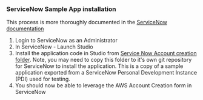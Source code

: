 ### ServiceNow Sample App installation

This process is more thoroughly documented in the [ServiceNow documentation](https://docs.servicenow.com/bundle/washingtondc-application-development/page/build/applications/task/t_ImportAppFromSourceControl.html)

1. Login to ServiceNow as an Administrator
2. In ServiceNow - Launch Studio
3. Install the application code in Studio from [Service Now Account creation folder](./Snow_form_setup/servicenow-aws-account-creation ). Note, you may need to copy this folder to it's own git repository for ServiceNow to install the application. This is a copy of a sample application exported from a ServiceNow Personal Development Instance (PDI) used for testing.
4. You should now be able to leverage the AWS Account Creation form in ServiceNow
